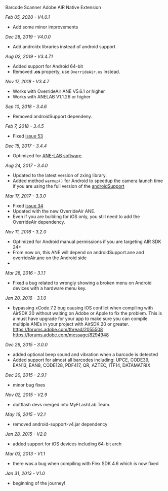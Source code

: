 Barcode Scanner Adobe AIR Native Extension

*Feb 05, 2020 - V4.0.1*
- Add some minor improvements

*Dec 28, 2019 - V4.0.0*
- Add androidx libraries instead of android support

*Aug 02, 2019 - V3.4.71*
* Added support for Android 64-bit
* Removed **.os** property, use ```OverrideAir.os``` instead.

*Nov 17, 2018 - V3.4.7*
* Works with OverrideAir ANE V5.6.1 or higher
* Works with ANELAB V1.1.26 or higher

*Sep 10, 2018 - 3.4.6*
* Removed androidSupport dependeny.

*Feb 7, 2018 - 3.4.5*
* Fixed [issue 53](https://github.com/myflashlab/barcode-ANE/issues/53)

*Dec 15, 2017 - 3.4.4*
* Optimized for [ANE-LAB software](https://github.com/myflashlab/ANE-LAB/).

*Aug 24, 2017 - 3.4.0*
* Updated to the latest version of zxing library.
* Added method ```warmup()``` for Android to speedup the camera launch time if you are using the full version of the [androidSupport](https://github.com/myflashlab/common-dependencies-ANE/tree/master/androidSupport)

*Mar 17, 2017 - 3.3.0*
* Fixed [issue 34](https://github.com/myflashlab/barcode-ANE/issues/34)
* Updated with the new OverrideAir ANE.
* Even if you are building for iOS only, you still need to add the OverrideAir dependency.

*Nov 11, 2016 - 3.2.0*
* Optimized for Android manual permissions if you are targeting AIR SDK 24+
* From now on, this ANE will depend on androidSupport.ane and overrideAir.ane on the Android side
* 

*Mar 28, 2016 - 3.1.1*
* Fixed a bug related to wrongly showing a broken menu on Android devices with a hardware menu key. 


*Jan 20, 2016 - 3.1.0*
* bypassing xCode 7.2 bug causing iOS conflict when compiling with AirSDK 20 without waiting on Adobe or Apple to fix the problem. This is a must have upgrade for your app to make sure you can compile multiple ANEs in your project with AirSDK 20 or greater. https://forums.adobe.com/thread/2055508 https://forums.adobe.com/message/8294948


*Dec 29, 2015 - 3.0.0*
* added optional beep sound and vibration when a barcode is detected
* Added support for almost all barcodes including: UPCE, CODE39, EAN13, EAN8, CODE128, PDF417, QR, AZTEC, ITF14, DATAMATRIX


*Dec 20, 2015 - 2.9.1*
* minor bug fixes


*Nov 02, 2015 - V2.9*
* doitflash devs merged into MyFLashLab Team.


*May 16, 2015 - V2.1*
* removed android-support-v4.jar dependency


*Jan 28, 2015 - V2.0*
* added support for iOS devices including 64-bit arch


*Mar 03, 2013 - V1.1*
* there was a bug when compiling with Flex SDK 4.6 which is now fixed


*Jan 31, 2013 - V1.0*
* beginning of the journey!
